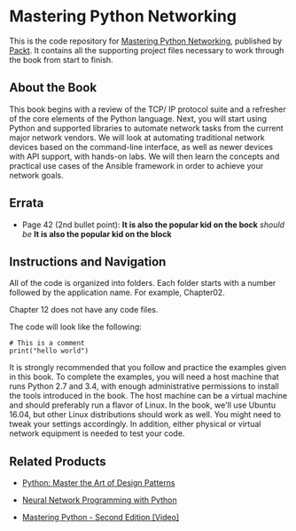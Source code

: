 # Mastering Python Networking
This is the code repository for [Mastering Python Networking](https://www.packtpub.com/networking-and-servers/mastering-python-networking?utm_source=github&utm_medium=repository&utm_campaign=9781784397005), published by [Packt](https://www.packtpub.com/?utm_source=github). It contains all the supporting project files necessary to work through the book from start to finish.
## About the Book
This book begins with a review of the TCP/ IP protocol suite and a refresher of the core elements of the Python language. Next, you will start using Python and supported libraries to automate network tasks from the current major network vendors. We will look at automating traditional network devices based on the command-line interface, as well as newer devices with API support, with hands-on labs. We will then learn the concepts and practical use cases of the Ansible framework in order to achieve your network goals.

## Errata
* Page 42 (2nd bullet point):  **It is also the popular kid on the bock** _should be_ **It is also the popular kid on the block**

## Instructions and Navigation
All of the code is organized into folders. Each folder starts with a number followed by the application name. For example, Chapter02.

Chapter 12 does not have any code files.

The code will look like the following:
```
# This is a comment
print("hello world")
```

It is strongly recommended that you follow and practice the examples given in this book. To complete the examples, you will need a host machine that runs Python 2.7 and 3.4, with enough administrative permissions to install the tools introduced in the book. The host machine can be a virtual machine and should preferably run a flavor of Linux. In the book, we'll use Ubuntu 16.04, but other Linux distributions should work as well. You might need to tweak your settings accordingly. In addition, either physical or virtual network equipment is needed to test your code.

## Related Products
* [Python: Master the Art of Design Patterns](https://www.packtpub.com/application-development/python-master-art-design-patterns?utm_source=github&utm_medium=repository&utm_campaign=9781787125186)

* [Neural Network Programming with Python](https://www.packtpub.com/big-data-and-business-intelligence/neural-network-programming-python?utm_source=github&utm_medium=repository&utm_campaign=9781784398217)

* [Mastering Python - Second Edition [Video]](https://www.packtpub.com/application-development/mastering-python-second-edition-video?utm_source=github&utm_medium=repository&utm_campaign=9781786463746)

